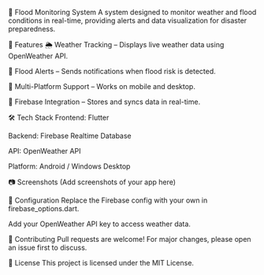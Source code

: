 🌊 Flood Monitoring System
A system designed to monitor weather and flood conditions in real-time, providing alerts and data visualization for disaster preparedness.

📌 Features
🌦 Weather Tracking – Displays live weather data using OpenWeather API.

🚨 Flood Alerts – Sends notifications when flood risk is detected.

📱 Multi-Platform Support – Works on mobile and desktop.

🔗 Firebase Integration – Stores and syncs data in real-time.

🛠️ Tech Stack
Frontend: Flutter

Backend: Firebase Realtime Database

API: OpenWeather API

Platform: Android / Windows Desktop

📷 Screenshots
(Add screenshots of your app here)

🔧 Configuration
Replace the Firebase config with your own in firebase_options.dart.

Add your OpenWeather API key to access weather data.

🤝 Contributing
Pull requests are welcome! For major changes, please open an issue first to discuss.

📜 License
This project is licensed under the MIT License.

